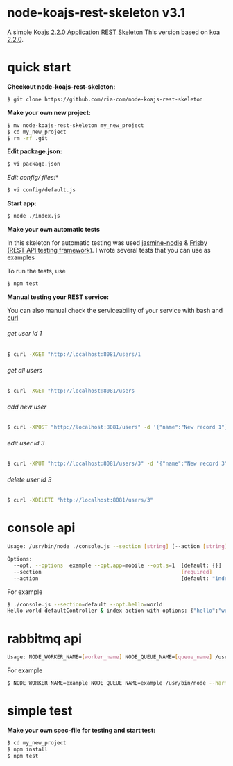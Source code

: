 node-koajs-rest-skeleton v3.1
=============================

A simple [Koajs 2.2.0 Application REST Skeleton](https://github.com/ria-com/node-koajs-rest-skeleton)
This version based on [koa 2.2.0](https://github.com/koajs/koa/tree/v2.x). 
    

quick start
===========

**Checkout node-koajs-rest-skeleton:**

```sh
$ git clone https://github.com/ria-com/node-koajs-rest-skeleton
```

**Make your own new project:**

```sh
$ mv node-koajs-rest-skeleton my_new_project
$ cd my_new_project
$ rm -rf .git
```

**Edit package.json:**

```sh
$ vi package.json
```

**Edit config/* files:**

```sh
$ vi config/default.js
```

**Start app:**
```sh
$ node ./index.js
```


**Make your own automatic tests**

In this skeleton for automatic testing was used [jasmine-nodie](https://jasmine.github.io/2.1/node.html) & [Frisby (REST API testing framework)](http://frisbyjs.com).
I wrote several tests that you can use as examples

To run the tests, use 
```sh
$ npm test
```

**Manual testing your REST service:**

You can also manual check the serviceability of your service with bash and [curl](https://curl.haxx.se/)

###### get user id 1
```sh
$ curl -XGET "http://localhost:8081/users/1
```
###### get all users
```sh
$ curl -XGET "http://localhost:8081/users
```

###### add new user
```sh
$ curl -XPOST "http://localhost:8081/users" -d '{"name":"New record 1"}' -H 'Content-Type: application/json'
```

###### edit user id 3
```sh
$ curl -XPUT "http://localhost:8081/users/3" -d '{"name":"New record 3"}' -H 'Content-Type: application/json'
```

###### delete user id 3
```sh
$ curl -XDELETE "http://localhost:8081/users/3"
```



console api
===========

```sh
Usage: /usr/bin/node ./console.js --section [string] [--action [string]] [--opt [object]]

Options:
  --opt, --options  example --opt.app=mobile --opt.s=1  [default: {}]
  --section                                             [required]
  --action                                              [default: "index"]
```

For example 
```sh
$ ./console.js --section=default --opt.hello=world
Hello world defaultController & index action with options: {"hello":"world"}
```

rabbitmq api
============

```sh
Usage: NODE_WORKER_NAME=[worker_name] NODE_QUEUE_NAME=[queue_name] /usr/bin/node --harmony ./worker.js
```

For example 
```sh
$ NODE_WORKER_NAME=example NODE_QUEUE_NAME=example /usr/bin/node --harmony ./worker.js
```


simple test
===========

**Make your own spec-file for testing and start test:**

```sh
$ cd my_new_project
$ npm install
$ npm test
```
